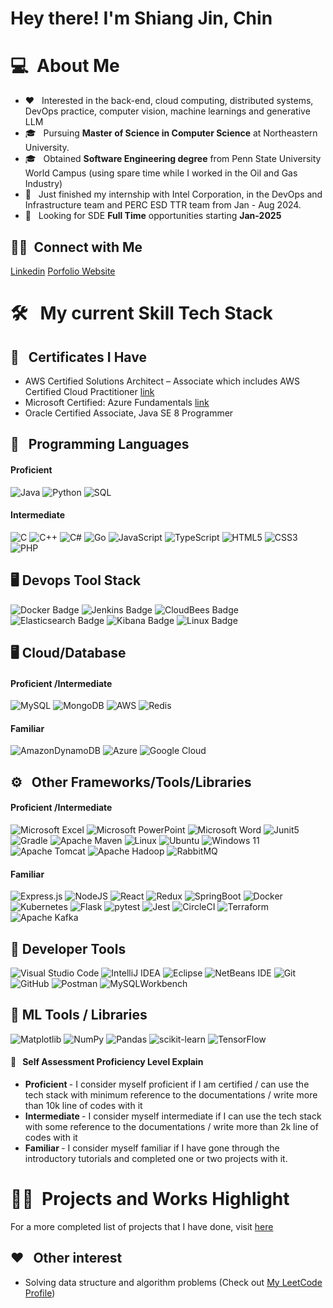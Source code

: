 

# Hey there! I'm Shiang Jin, Chin 

# 💻 &nbsp;About Me 

* ❤ &nbsp; Interested in the back-end, cloud computing, distributed systems, DevOps practice, computer vision, machine learnings and generative LLM
* 🎓 &nbsp; Pursuing <b>Master of Science in Computer Science</b> at Northeastern University.
* 🎓 &nbsp; Obtained <b>Software Engineering degree</b> from Penn State University World Campus (using spare time while I worked in the Oil and Gas Industry)
* 💼 &nbsp; Just finished my internship with Intel Corporation, in the DevOps and Infrastructure team and PERC ESD TTR team from Jan - Aug 2024.
* 💼 &nbsp; Looking for SDE <b>Full Time</b> opportunities starting <b>Jan-2025 </b>


## 🤝🏻 &nbsp;Connect with Me ##
[Linkedin](https://www.linkedin.com/in/shiang-jin-chin-b1575944/) [Porfolio Website](https://sjchin88.github.io/)

# 🛠 &nbsp; My current Skill Tech Stack 
## 🥇 &nbsp; Certificates I Have
* AWS Certified Solutions Architect – Associate  which includes AWS Certified Cloud Practitioner [link](https://www.credly.com/badges/a223df47-fdd4-491a-b784-2e5a4c28e67a/linked_in_profile)
* Microsoft Certified: Azure Fundamentals  [link](https://learn.microsoft.com/en-us/users/chinshiangjin-2525/credentials/9d4012a0ac8564dc)
* Oracle Certified Associate, Java SE 8 Programmer
  
## 🧮 &nbsp; Programming Languages ###
#### Proficient 
![Java](https://img.shields.io/badge/java-%23ED8B00.svg?style=for-the-badge&logo=openjdk&logoColor=white)
  ![Python](https://img.shields.io/badge/python-3670A0?style=for-the-badge&logo=python&logoColor=ffdd54)
  ![SQL](https://img.shields.io/badge/-SQL-333333?style=flat&logo=sql&logoColor=007396)
  
#### Intermediate
![C](https://img.shields.io/badge/c-%2300599C.svg?style=for-the-badge&logo=c&logoColor=white)
  ![C++](https://img.shields.io/badge/c++-%2300599C.svg?style=for-the-badge&logo=c%2B%2B&logoColor=white)
  ![C#](https://img.shields.io/badge/c%23-%23239120.svg?style=for-the-badge&logo=c-sharp&logoColor=white)
  ![Go](https://img.shields.io/badge/go-%2300ADD8.svg?style=for-the-badge&logo=go&logoColor=white)
  ![JavaScript](https://img.shields.io/badge/javascript-%23323330.svg?style=for-the-badge&logo=javascript&logoColor=%23F7DF1E)
  ![TypeScript](https://img.shields.io/badge/typescript-%23007ACC.svg?style=for-the-badge&logo=typescript&logoColor=white)
 ![HTML5](https://img.shields.io/badge/html5-%23E34F26.svg?style=for-the-badge&logo=html5&logoColor=white)
 ![CSS3](https://img.shields.io/badge/css3-%231572B6.svg?style=for-the-badge&logo=css3&logoColor=white)
  ![PHP](https://img.shields.io/badge/php-%23777BB4.svg?style=for-the-badge&logo=php&logoColor=white)

## 🖥 Devops Tool Stack ### 
![Docker Badge](https://img.shields.io/badge/Docker-2496ED?logo=docker&logoColor=fff&style=flat)
![Jenkins Badge](https://img.shields.io/badge/Jenkins-D24939?logo=jenkins&logoColor=fff&style=flat)
![CloudBees Badge](https://img.shields.io/badge/CloudBees-1997B5?logo=cloudbees&logoColor=fff&style=flat)
![Elasticsearch Badge](https://img.shields.io/badge/Elasticsearch-005571?logo=elasticsearch&logoColor=fff&style=flat)
![Kibana Badge](https://img.shields.io/badge/Kibana-005571?logo=kibana&logoColor=fff&style=flat)
![Linux Badge](https://img.shields.io/badge/Linux-FCC624?logo=linux&logoColor=000&style=flat)

## 🖥 Cloud/Database ### 
#### Proficient /Intermediate 
![MySQL](https://img.shields.io/badge/mysql-%2300f.svg?style=for-the-badge&logo=mysql&logoColor=white)
![MongoDB](https://img.shields.io/badge/MongoDB-%234ea94b.svg?style=for-the-badge&logo=mongodb&logoColor=white)
  ![AWS](https://img.shields.io/badge/AWS-%23FF9900.svg?style=for-the-badge&logo=amazon-aws&logoColor=white)
  ![Redis](https://img.shields.io/badge/redis-%23DD0031.svg?style=for-the-badge&logo=redis&logoColor=white)

#### Familiar 
![AmazonDynamoDB](https://img.shields.io/badge/Amazon%20DynamoDB-4053D6?style=for-the-badge&logo=Amazon%20DynamoDB&logoColor=white)
![Azure](https://img.shields.io/badge/azure-%230072C6.svg?style=for-the-badge&logo=microsoftazure&logoColor=white)
![Google Cloud](https://img.shields.io/badge/GoogleCloud-%234285F4.svg?style=for-the-badge&logo=google-cloud&logoColor=white)

## ⚙ &nbsp; Other Frameworks/Tools/Libraries ###
#### Proficient /Intermediate 
![Microsoft Excel](https://img.shields.io/badge/Microsoft_Excel-217346?style=for-the-badge&logo=microsoft-excel&logoColor=white)
![Microsoft PowerPoint](https://img.shields.io/badge/Microsoft_PowerPoint-B7472A?style=for-the-badge&logo=microsoft-powerpoint&logoColor=white)
![Microsoft Word](https://img.shields.io/badge/Microsoft_Word-2B579A?style=for-the-badge&logo=microsoft-word&logoColor=white)
![Junit5](https://img.shields.io/badge/-Junit5-333333?style=flat&logo=Junit5)
![Gradle](https://img.shields.io/badge/Gradle-02303A.svg?style=for-the-badge&logo=Gradle&logoColor=white)
  ![Apache Maven](https://img.shields.io/badge/Apache%20Maven-C71A36?style=for-the-badge&logo=Apache%20Maven&logoColor=white)
![Linux](https://img.shields.io/badge/Linux-FCC624?style=for-the-badge&logo=linux&logoColor=black)
	![Ubuntu](https://img.shields.io/badge/Ubuntu-E95420?style=for-the-badge&logo=ubuntu&logoColor=white)
 	![Windows 11](https://img.shields.io/badge/Windows%2011-%230079d5.svg?style=for-the-badge&logo=Windows%2011&logoColor=white)
  ![Apache Tomcat](https://img.shields.io/badge/apache%20tomcat-%23F8DC75.svg?style=for-the-badge&logo=apache-tomcat&logoColor=black)
  ![Apache Hadoop](https://img.shields.io/badge/Apache%20Hadoop-66CCFF?style=for-the-badge&logo=apachehadoop&logoColor=black)
  	![RabbitMQ](https://img.shields.io/badge/Rabbitmq-FF6600?style=for-the-badge&logo=rabbitmq&logoColor=white)
  
#### Familiar 
  ![Express.js](https://img.shields.io/badge/express.js-%23404d59.svg?style=for-the-badge&logo=express&logoColor=%2361DAFB)
  ![NodeJS](https://img.shields.io/badge/node.js-6DA55F?style=for-the-badge&logo=node.js&logoColor=white)
 ![React](https://img.shields.io/badge/react-%2320232a.svg?style=for-the-badge&logo=react&logoColor=%2361DAFB)
  	![Redux](https://img.shields.io/badge/redux-%23593d88.svg?style=for-the-badge&logo=redux&logoColor=white)
  ![SpringBoot](https://img.shields.io/badge/-SpringBoot-333333?style=flat&logo=springboot)
![Docker](https://img.shields.io/badge/docker-%230db7ed.svg?style=for-the-badge&logo=docker&logoColor=white)
	![Kubernetes](https://img.shields.io/badge/kubernetes-%23326ce5.svg?style=for-the-badge&logo=kubernetes&logoColor=white)
  ![Flask](https://img.shields.io/badge/flask-%23000.svg?style=for-the-badge&logo=flask&logoColor=white)
  ![pytest](https://img.shields.io/badge/-pytest-333333?style=flat&logo=pytest)
  ![Jest](https://img.shields.io/badge/-jest-%23C21325?style=for-the-badge&logo=jest&logoColor=white)
  ![CircleCI](https://img.shields.io/badge/circle%20ci-%23161616.svg?style=for-the-badge&logo=circleci&logoColor=white)
  ![Terraform](https://img.shields.io/badge/terraform-%235835CC.svg?style=for-the-badge&logo=terraform&logoColor=white)
  ![Apache Kafka](https://img.shields.io/badge/Apache%20Kafka-000?style=for-the-badge&logo=apachekafka)
  
##  🔧 Developer Tools ###
 ![Visual Studio Code](https://img.shields.io/badge/Visual%20Studio%20Code-0078d7.svg?style=for-the-badge&logo=visual-studio-code&logoColor=white)
 ![IntelliJ IDEA](https://img.shields.io/badge/IntelliJIDEA-000000.svg?style=for-the-badge&logo=intellij-idea&logoColor=white)
  ![Eclipse](https://img.shields.io/badge/Eclipse-FE7A16.svg?style=for-the-badge&logo=Eclipse&logoColor=white)
  ![NetBeans IDE](https://img.shields.io/badge/NetBeansIDE-1B6AC6.svg?style=for-the-badge&logo=apache-netbeans-ide&logoColor=white)
 ![Git](https://img.shields.io/badge/git-%23F05033.svg?style=for-the-badge&logo=git&logoColor=white)
 ![GitHub](https://img.shields.io/badge/github-%23121011.svg?style=for-the-badge&logo=github&logoColor=white)
  ![Postman](https://img.shields.io/badge/Postman-FF6C37?style=for-the-badge&logo=postman&logoColor=white)
  ![MySQLWorkbench](https://img.shields.io/badge/-MySQLWorkbench-333333?style=flat&logo=MySQLWorkbench)

## 📐 ML Tools / Libraries
![Matplotlib](https://img.shields.io/badge/Matplotlib-%23ffffff.svg?style=for-the-badge&logo=Matplotlib&logoColor=black)
![NumPy](https://img.shields.io/badge/numpy-%23013243.svg?style=for-the-badge&logo=numpy&logoColor=white)
![Pandas](https://img.shields.io/badge/pandas-%23150458.svg?style=for-the-badge&logo=pandas&logoColor=white)
![scikit-learn](https://img.shields.io/badge/scikit--learn-%23F7931E.svg?style=for-the-badge&logo=scikit-learn&logoColor=white)
![TensorFlow](https://img.shields.io/badge/TensorFlow-%23FF6F00.svg?style=for-the-badge&logo=TensorFlow&logoColor=white)

#### 📜 &nbsp; Self Assessment Proficiency Level Explain
* <b> Proficient </b> - I consider myself proficient if I am certified / can use the tech stack with minimum reference to the documentations / write more than 10k line of codes with it
* <b> Intermediate </b> - I consider myself intermediate if I can use the tech stack with some reference to the documentations / write more than 2k line of codes with it
* <b> Familiar </b> - I consider myself familiar if I have gone through the introductory tutorials and completed one or two projects with it.

# 🤝🏻 &nbsp;Projects and Works Highlight
For a more completed list of projects that I have done, visit [here](https://sjchin88.github.io/)

## ♥ &nbsp; Other interest ###
* Solving data structure and algorithm problems (Check out [My LeetCode Profile](https://leetcode.com/juggernutx/))

